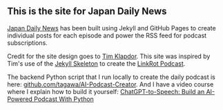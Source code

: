 ## This is the site for **Japan Daily News**

[Japan Daily News](https://japandailynews.com) has been built using Jekyll and GitHub Pages to create individual posts for each episode and power the RSS feed for podcast subscriptions. 

Credit for the site design goes to [Tim Klapdor](https://timklapdor.com/). This site was inspired by Tim's use of the [Jekyll Skeleton](https://github.com/timklapdor/jekyll-skeleton) to create the [LinkRot Podcast](https://github.com/timklapdor/link-rot).

The backend Python script that I run locally to create the daily podcast is here: [github.com/tagawa/AI-Podcast-Creator](https://github.com/tagawa/AI-Podcast-Creator). And I have a video course where I explain how to build it yourself: [ChatGPT-to-Speech: Build an AI-Powered Podcast With Python](https://www.udemy.com/course/ai-chatgpt-to-speech-with-python/?referralCode=6F94B03A927734DA0043)
